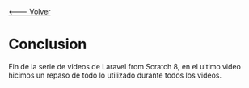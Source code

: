 [<--- Volver](/README.md)

# Conclusion
Fin de la serie de videos de Laravel from Scratch 8, en el ultimo video hicimos un repaso de todo lo utilizado durante todos los videos.